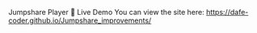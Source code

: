 Jumpshare Player
🔗 Live Demo
You can view the site here: https://dafe-coder.github.io/Jumpshare_improvements/

